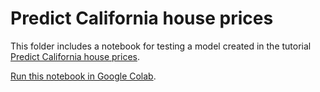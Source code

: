 # Predict California house prices

This folder includes a notebook for testing a model created in the tutorial [Predict California house prices](https://peltarion.com/knowledge-center/tutorials/predict-california-house-prices).

[Run this notebook in Google Colab](https://colab.research.google.com/github/Peltarion/community-code/blob/calihouse_tutorial/predict_california_house_prices/api_tester.ipynb).